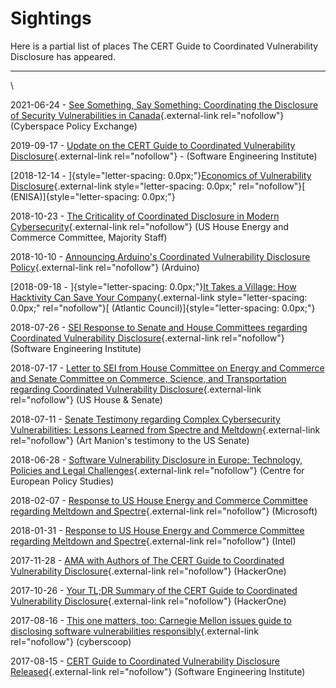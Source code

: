 # Sightings 








Here is a partial list of places The CERT Guide to Coordinated
Vulnerability Disclosure has appeared.

------------------------------------------------------------------------

\

2021-06-24 - [See Something, Say Something: Coordinating the Disclosure
of Security Vulnerabilities in
Canada](https://www.cybersecurepolicy.ca/vulnerability-disclosure){.external-link
rel="nofollow"} (Cyberspace Policy Exchange)

2019-09-17 - [Update on the CERT Guide to Coordinated Vulnerability
Disclosure](https://insights.sei.cmu.edu/cert/2019/09/update-on-the-cert-guide-to-coordinated-vulnerability-disclosure.md){.external-link
rel="nofollow"} - (Software Engineering Institute)

[2018-12-14 - ]{style="letter-spacing: 0.0px;"}[Economics of
Vulnerability
Disclosure](https://www.enisa.europa.eu/publications/economics-of-vulnerability-disclosure){.external-link
style="letter-spacing: 0.0px;" rel="nofollow"}[
(ENISA)]{style="letter-spacing: 0.0px;"}

2018-10-23 - [The Criticality of Coordinated Disclosure in Modern
Cybersecurity](https://republicans-energycommerce.house.gov/wp-content/uploads/2018/10/10-23-18-CoDis-White-Paper.pdf){.external-link
rel="nofollow"} (US House Energy and Commerce Committee, Majority Staff)

2018-10-10 - [Announcing Arduino's Coordinated Vulnerability Disclosure
Policy](https://blog.arduino.cc/2018/10/10/announcing-arduino-coordinated-vulnerability-disclosure-policy/){.external-link
rel="nofollow"} (Arduino)

[2018-09-18 - ]{style="letter-spacing: 0.0px;"}[It Takes a Village: How
Hacktivity Can Save Your
Company](https://publications.atlanticcouncil.org/hacktivity/){.external-link
style="letter-spacing: 0.0px;" rel="nofollow"}[ (Atlantic
Council)]{style="letter-spacing: 0.0px;"}

2018-07-26 - [SEI Response to Senate and House Committees regarding
Coordinated Vulnerability
Disclosure](https://republicans-energycommerce.house.gov/wp-content/uploads/2018/08/CERT-Response-MultiParty-CVD-Congressional-Letter.pdf){.external-link
rel="nofollow"} (Software Engineering Institute)

2018-07-17 - [Letter to SEI from House Committee on Energy and Commerce
and Senate Committee on Commerce, Science, and Transportation regarding
Coordinated Vulnerability
Disclosure](https://republicans-energycommerce.house.gov/wp-content/uploads/2018/07/071718-SEI-Spectre-Meltdown.pdf){.external-link
rel="nofollow"} (US House & Senate)

2018-07-11 - [Senate Testimony regarding Complex Cybersecurity
Vulnerabilities: Lessons Learned from Spectre and
Meltdown](https://www.commerce.senate.gov/public/index.cfm/hearings?Id=77835497-EC96-41E8-B311-5AF789F38422&Statement_id=518CD2D5-87E5-4A64-B619-7E09C85174AF){.external-link
rel="nofollow"} (Art Manion\'s testimony to the US Senate)

2018-06-28 - [Software Vulnerability Disclosure in Europe: Technology,
Policies and Legal
Challenges](https://www.ceps.eu/ceps-publications/software-vulnerability-disclosure-europe-technology-policies-and-legal-challenges/){.external-link
rel="nofollow"} (Centre for European Policy Studies)

2018-02-07 - [Response to US House Energy and Commerce Committee
regarding Meltdown and
Spectre](https://web.archive.org/web/20180924112647/https://energycommerce.house.gov/wp-content/uploads/2018/02/MSFT-Spectre-Response-to-EC-Committee-.pdf){.external-link
rel="nofollow"} (Microsoft)

2018-01-31 - [Response to US House Energy and Commerce Committee
regarding Meltdown and
Spectre](https://web.archive.org/web/20180924112525/https://energycommerce.house.gov/wp-content/uploads/2018/02/Intel-Corp-response-HEC-FINAL.pdf){.external-link
rel="nofollow"} (Intel)

2017-11-28 - [AMA with Authors of The CERT Guide to Coordinated
Vulnerability Disclosure](https://youtu.be/oshHrujqPjc){.external-link
rel="nofollow"} (HackerOne)

2017-10-26 - [Your TL;DR Summary of the CERT Guide to Coordinated
Vulnerability
Disclosure](https://www.hackerone.com/blog/Your-TLDR-Summary-of-The-CERT-Guide-to-Coordinated-Vulnerability-Disclosure){.external-link
rel="nofollow"} (HackerOne)

2017-08-16 - [This one matters, too: Carnegie Mellon issues guide to
disclosing software vulnerabilities
responsibly](https://www.cyberscoop.com/carnegie-mellon-sei-cert-vulnerability-disclosure/){.external-link
rel="nofollow"} (cyberscoop)

2017-08-15 - [CERT Guide to Coordinated Vulnerability Disclosure
Released](https://www.sei.cmu.edu/news-events/news/article.cfm?assetid=503398){.external-link
rel="nofollow"} (Software Engineering Institute)













